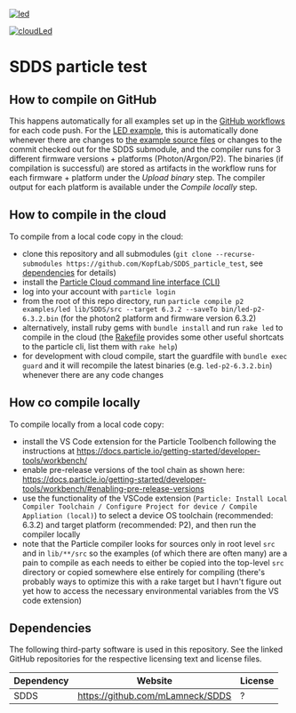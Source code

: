 [![led](https://github.com/KopfLab/SDDS_particle_test/actions/workflows/compile-led.yaml/badge.svg?branch=main)](https://github.com/KopfLab/SDDS_particle_test/actions/workflows/compile-led.yaml)

[![cloudLed](https://github.com/KopfLab/SDDS_particle_test/actions/workflows/compile-cloudLed.yaml/badge.svg?branch=main)](https://github.com/KopfLab/SDDS_particle_test/actions/workflows/compile-cloudLed.yaml)


# SDDS particle test

## How to compile on GitHub

This happens automatically for all examples set up in the [GitHub workflows](.github/workflows) for each code push. For the [LED example](../../actions/workflows/compile-led.yaml), this is automatically done whenever there are changes to [the example source files](examples/led/src) or changes to the commit checked out for the SDDS submodule, and the compiler runs for 3 different firmware versions + platforms (Photon/Argon/P2). The binaries (if compilation is successful) are stored as artifacts in the workflow runs for each firmware + platform under the *Upload binary* step. The compiler output for each platform is available under the *Compile locally* step.

## How to compile in the cloud

To compile from a local code copy in the cloud:

 - clone this repository and all submodules (`git clone --recurse-submodules https://github.com/KopfLab/SDDS_particle_test`, see [dependencies](#dependencies) for details)
 - install the [Particle Cloud command line interface (CLI)](https://github.com/spark/particle-cli)
 - log into your account with `particle login`
 - from the root of this repo directory, run `particle compile p2 examples/led lib/SDDS/src --target 6.3.2 --saveTo bin/led-p2-6.3.2.bin` (for the photon2 platform and firmware version 6.3.2)
 - alternatively, install ruby gems with `bundle install` and run `rake led` to compile in the cloud (the [Rakefile](Rakefile) provides some other useful shortcats to the particle cli, list them with `rake help`)
 - for development with cloud compile, start the guardfile with `bundle exec guard` and it will recompile the latest binaries (e.g. `led-p2-6.3.2.bin`) whenever there are any code changes

## How co compile locally

To compile locally from a local code copy:

 - install the VS Code extension for the Particle Toolbench following the instructions at https://docs.particle.io/getting-started/developer-tools/workbench/
 - enable pre-release versions of the tool chain as shown here: https://docs.particle.io/getting-started/developer-tools/workbench/#enabling-pre-release-versions
 - use the functionality of the VSCode extension (`Particle: Install Local Compiler Toolchain / Configure Project for device / Compile Appliation (local)`) to select a device OS toolchain (recommended: 6.3.2) and target platform (recommended: P2), and then run the compiler locally
 - note that the Particle compiler looks for sources only in root level `src` and in `lib/**/src` so the examples (of which there are often many) are a pain to compile as each needs to either be copied into the top-level `src` directory or copied somewhere else entirely for compiling (there's probably ways to optimize this with a rake target but I havn't figure out yet how to access the necessary environmental variables from the VS code extension)

## Dependencies

The following third-party software is used in this repository. See the linked GitHub repositories for the respective licensing text and license files.

| **Dependency**    | **Website**                               | **License** |
|-------------------|-------------------------------------------|-------------|
| SDDS              | https://github.com/mLamneck/SDDS          | ?           |




